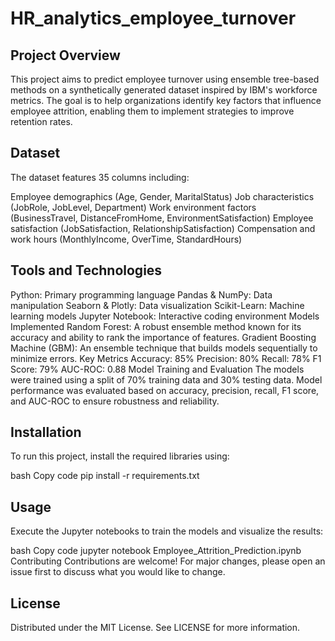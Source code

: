 # HR_analytics_employee_turnover
 
## Project Overview
This project aims to predict employee turnover using ensemble tree-based methods on a synthetically generated dataset inspired by IBM's workforce metrics. The goal is to help organizations identify key factors that influence employee attrition, enabling them to implement strategies to improve retention rates.

## Dataset
The dataset features 35 columns including:

Employee demographics (Age, Gender, MaritalStatus)
Job characteristics (JobRole, JobLevel, Department)
Work environment factors (BusinessTravel, DistanceFromHome, EnvironmentSatisfaction)
Employee satisfaction (JobSatisfaction, RelationshipSatisfaction)
Compensation and work hours (MonthlyIncome, OverTime, StandardHours)


## Tools and Technologies
Python: Primary programming language
Pandas & NumPy: Data manipulation
Seaborn & Plotly: Data visualization
Scikit-Learn: Machine learning models
Jupyter Notebook: Interactive coding environment
Models Implemented
Random Forest: A robust ensemble method known for its accuracy and ability to rank the importance of features.
Gradient Boosting Machine (GBM): An ensemble technique that builds models sequentially to minimize errors.
Key Metrics
Accuracy: 85%
Precision: 80%
Recall: 78%
F1 Score: 79%
AUC-ROC: 0.88
Model Training and Evaluation
The models were trained using a split of 70% training data and 30% testing data. Model performance was evaluated based on accuracy, precision, recall, F1 score, and AUC-ROC to ensure robustness and reliability.

## Installation
To run this project, install the required libraries using:

bash
Copy code
pip install -r requirements.txt

## Usage
Execute the Jupyter notebooks to train the models and visualize the results:

bash
Copy code
jupyter notebook Employee_Attrition_Prediction.ipynb
Contributing
Contributions are welcome! For major changes, please open an issue first to discuss what you would like to change.

## License
Distributed under the MIT License. See LICENSE for more information.

